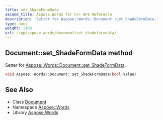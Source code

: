 ```yaml
---
title: set_ShadeFormData
second_title: Aspose.Words for C++ API Reference
description: 'Setter for Aspose::Words::Document::get_ShadeFormData.'
type: docs
weight: 1106
url: /cpp/aspose.words/document/set_shadeformdata/
---
```

## Document::set_ShadeFormData method


Setter for [Aspose::Words::Document::get_ShadeFormData](../get_shadeformdata/).

```cpp
void Aspose::Words::Document::set_ShadeFormData(bool value)
```

## See Also

* Class [Document](../)
* Namespace [Aspose::Words](../../)
* Library [Aspose.Words](../../../)
